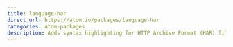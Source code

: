 ```yaml
---
title: language-har
direct_url: https://atom.io/packages/language-har
categories: atom-packages
description: Adds syntax highlighting for HTTP Archive Format (HAR) files
---
```

